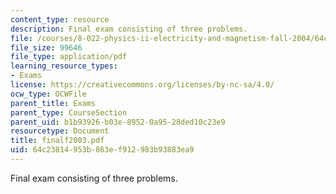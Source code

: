 ```yaml
---
content_type: resource
description: Final exam consisting of three problems.
file: /courses/8-022-physics-ii-electricity-and-magnetism-fall-2004/64c23814953b863ef912983b93883ea9_finalf2003.pdf
file_size: 99646
file_type: application/pdf
learning_resource_types:
- Exams
license: https://creativecommons.org/licenses/by-nc-sa/4.0/
ocw_type: OCWFile
parent_title: Exams
parent_type: CourseSection
parent_uid: b1b93926-b03e-8952-0a95-28ded10c23e9
resourcetype: Document
title: finalf2003.pdf
uid: 64c23814-953b-863e-f912-983b93883ea9
---
```

Final exam consisting of three problems.